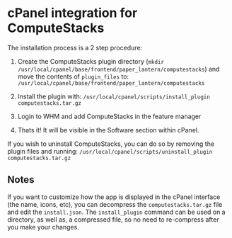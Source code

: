 # cPanel integration for ComputeStacks

The installation process is a 2 step procedure:

1) Create the ComputeStacks plugin directory (`mkdir /usr/local/cpanel/base/frontend/paper_lantern/computestacks`) and move the contents of `plugin_files` to: `/usr/local/cpanel/base/frontend/paper_lantern/computestacks`

2) Install the plugin with: `/usr/local/cpanel/scripts/install_plugin computestacks.tar.gz`

3) Login to WHM and add ComputeStacks in the feature manager

4) Thats it! It will be visible in the Software section within cPanel.

If you wish to uninstall ComputeStacks, you can do so by removing the plugin files and running: `/usr/local/cpanel/scripts/uninstall_plugin computestacks.tar.gz`

## Notes

If you want to customize how the app is displayed in the cPanel interface (the name, icons, etc), you can decompress the `computestacks.tar.gz` file and edit the `install.json`. The `install_plugin` command can be used on a directory, as well as, a compressed file, so no need to re-compress after you make your changes.
